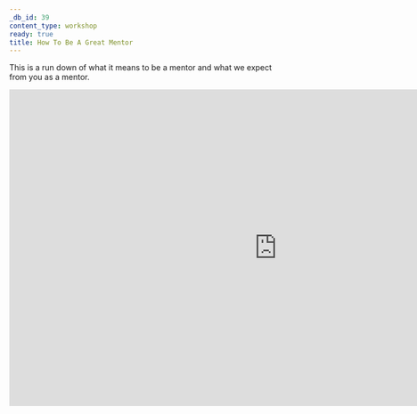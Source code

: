 ```yaml
---
_db_id: 39
content_type: workshop
ready: true
title: How To Be A Great Mentor
---
```


This is a run down of what it means to be a mentor and what we expect from you as a mentor.
 

<iframe src="https://docs.google.com/presentation/d/e/2PACX-1vSo4K4Bmy1dVtw_ew1GTacOgVOpN_PpqQCPuiT-jUfOyoE9UsDAvOTTJaFIJWixGlDUhDEF0gebTClD/embed?start=false&loop=false&delayms=3000" frameborder="0" width="960" height="569" allowfullscreen="true" mozallowfullscreen="true" webkitallowfullscreen="true"></iframe>